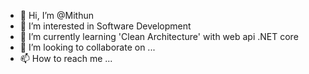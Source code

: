 - 👋 Hi, I’m @Mithun
- 👀 I’m interested in Software Development
- 🌱 I’m currently learning 'Clean Architecture' with web api .NET core
- 💞️ I’m looking to collaborate on ...
- 📫 How to reach me ...
